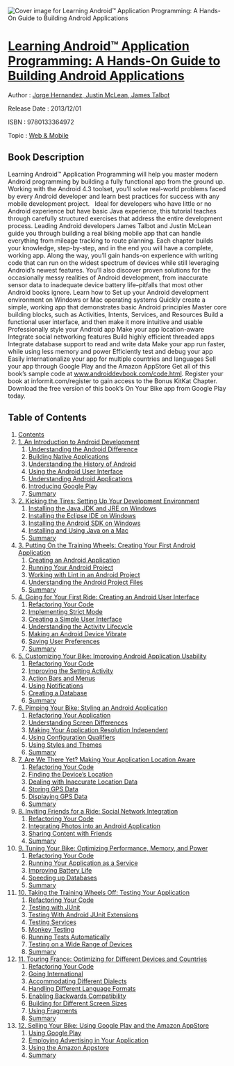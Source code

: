 ![Cover image for Learning Android™ Application Programming: A Hands-On Guide to Building Android Applications](https://imgdetail.ebookreading.net/cover/cover/web_mobile/EB9780133364972.jpg)

[Learning Android™ Application Programming: A Hands-On Guide to Building Android Applications](https://ebookreading.net/view/book/Learning+Android%E2%84%A2+Application+Programming%3A+A+Hands-On+Guide+to+Building+Android+Applications-EB9780133364972_1.html "Learning Android™ Application Programming: A Hands-On Guide to Building Android Applications")
====================================================================================================================

Author : [Jorge Hernandez](https://ebookreading.net/search/author/Jorge+Hernandez),[ Justin McLean](https://ebookreading.net/search/author/+Justin+McLean),[ James Talbot](https://ebookreading.net/search/author/+James+Talbot)

Release Date : 2013/12/01

ISBN : 9780133364972

Topic : [Web & Mobile](https://ebookreading.net/search/category/web-mobile)

Book Description
-----------------

Learning Android™ Application Programming will help you master modern Android programming by building a fully functional app from the ground up. Working with the Android 4.3 toolset, you’ll solve real-world problems faced by every Android developer and learn best practices for success with any mobile development project.
  Ideal for developers who have little or no Android experience but have basic Java experience, this tutorial teaches through carefully structured exercises that address the entire development process. Leading Android developers James Talbot and Justin McLean guide you through building a real biking mobile app that can handle everything from mileage tracking to route planning. Each chapter builds your knowledge, step-by-step, and in the end you will have a complete, working app.
 Along the way, you’ll gain hands-on experience with writing code that can run on the widest spectrum of devices while still leveraging Android’s newest features. You’ll also discover proven solutions for the occasionally messy realities of Android development, from inaccurate sensor data to inadequate device battery life–pitfalls that most other Android books ignore.
Learn how to
 Set up your Android development environment on Windows or Mac operating systems 
 Quickly create a simple, working app that demonstrates basic Android principles 
 Master core building blocks, such as Activities, Intents, Services, and Resources 
 Build a functional user interface, and then make it more intuitive and usable 
 Professionally style your Android app 
 Make your app location-aware 
 Integrate social networking features 
 Build highly efficient threaded apps 
 Integrate database support to read and write data 
 Make your app run faster, while using less memory and power 
 Efficiently test and debug your app 
 Easily internationalize your app for multiple countries and languages 
 Sell your app through Google Play and the Amazon AppStore 
Get all of this book’s sample code at www.androiddevbook.com/code.html.
Register your book at informit.com/register to gain access to the Bonus KitKat Chapter.
Download the free version of this book’s On Your Bike app from Google Play today.
              
Table of Contents
-----------------

1. [Contents](https://ebookreading.net/view/book/Learning+Android%E2%84%A2+Application+Programming%3A+A+Hands-On+Guide+to+Building+Android+Applications-EB9780133364972_2.html)
1. [1. An Introduction to Android Development](https://ebookreading.net/view/book/Learning+Android%E2%84%A2+Application+Programming%3A+A+Hands-On+Guide+to+Building+Android+Applications-EB9780133364972_3.html)
    1. [Understanding the Android Difference](https://ebookreading.net/view/book/Learning+Android%E2%84%A2+Application+Programming%3A+A+Hands-On+Guide+to+Building+Android+Applications-EB9780133364972_3.html#ch01lev1sec1)
    1. [Building Native Applications](https://ebookreading.net/view/book/Learning+Android%E2%84%A2+Application+Programming%3A+A+Hands-On+Guide+to+Building+Android+Applications-EB9780133364972_3.html#ch01lev1sec2)
    1. [Understanding the History of Android](https://ebookreading.net/view/book/Learning+Android%E2%84%A2+Application+Programming%3A+A+Hands-On+Guide+to+Building+Android+Applications-EB9780133364972_3.html#ch01lev1sec3)
    1. [Using the Android User Interface](https://ebookreading.net/view/book/Learning+Android%E2%84%A2+Application+Programming%3A+A+Hands-On+Guide+to+Building+Android+Applications-EB9780133364972_3.html#ch01lev1sec4)
    1. [Understanding Android Applications](https://ebookreading.net/view/book/Learning+Android%E2%84%A2+Application+Programming%3A+A+Hands-On+Guide+to+Building+Android+Applications-EB9780133364972_3.html#ch01lev1sec5)
    1. [Introducing Google Play](https://ebookreading.net/view/book/Learning+Android%E2%84%A2+Application+Programming%3A+A+Hands-On+Guide+to+Building+Android+Applications-EB9780133364972_3.html#ch01lev1sec6)
    1. [Summary](https://ebookreading.net/view/book/Learning+Android%E2%84%A2+Application+Programming%3A+A+Hands-On+Guide+to+Building+Android+Applications-EB9780133364972_3.html#ch01lev1sec7)
1. [2. Kicking the Tires: Setting Up Your Development Environment](https://ebookreading.net/view/book/Learning+Android%E2%84%A2+Application+Programming%3A+A+Hands-On+Guide+to+Building+Android+Applications-EB9780133364972_4.html)
    1. [Installing the Java JDK and JRE on Windows](https://ebookreading.net/view/book/Learning+Android%E2%84%A2+Application+Programming%3A+A+Hands-On+Guide+to+Building+Android+Applications-EB9780133364972_4.html#ch02lev1sec1)
    1. [Installing the Eclipse IDE on Windows](https://ebookreading.net/view/book/Learning+Android%E2%84%A2+Application+Programming%3A+A+Hands-On+Guide+to+Building+Android+Applications-EB9780133364972_4.html#ch02lev1sec2)
    1. [Installing the Android SDK on Windows](https://ebookreading.net/view/book/Learning+Android%E2%84%A2+Application+Programming%3A+A+Hands-On+Guide+to+Building+Android+Applications-EB9780133364972_4.html#ch02lev1sec3)
    1. [Installing and Using Java on a Mac](https://ebookreading.net/view/book/Learning+Android%E2%84%A2+Application+Programming%3A+A+Hands-On+Guide+to+Building+Android+Applications-EB9780133364972_4.html#ch02lev1sec4)
    1. [Summary](https://ebookreading.net/view/book/Learning+Android%E2%84%A2+Application+Programming%3A+A+Hands-On+Guide+to+Building+Android+Applications-EB9780133364972_4.html#ch02lev1sec5)
1. [3. Putting On the Training Wheels: Creating Your First Android Application](https://ebookreading.net/view/book/Learning+Android%E2%84%A2+Application+Programming%3A+A+Hands-On+Guide+to+Building+Android+Applications-EB9780133364972_5.html)
    1. [Creating an Android Application](https://ebookreading.net/view/book/Learning+Android%E2%84%A2+Application+Programming%3A+A+Hands-On+Guide+to+Building+Android+Applications-EB9780133364972_5.html#ch03lev1sec1)
    1. [Running Your Android Project](https://ebookreading.net/view/book/Learning+Android%E2%84%A2+Application+Programming%3A+A+Hands-On+Guide+to+Building+Android+Applications-EB9780133364972_5.html#ch03lev1sec2)
    1. [Working with Lint in an Android Project](https://ebookreading.net/view/book/Learning+Android%E2%84%A2+Application+Programming%3A+A+Hands-On+Guide+to+Building+Android+Applications-EB9780133364972_5.html#ch03lev1sec3)
    1. [Understanding the Android Project Files](https://ebookreading.net/view/book/Learning+Android%E2%84%A2+Application+Programming%3A+A+Hands-On+Guide+to+Building+Android+Applications-EB9780133364972_5.html#ch03lev1sec4)
    1. [Summary](https://ebookreading.net/view/book/Learning+Android%E2%84%A2+Application+Programming%3A+A+Hands-On+Guide+to+Building+Android+Applications-EB9780133364972_5.html#ch03lev1sec5)
1. [4. Going for Your First Ride: Creating an Android User Interface](https://ebookreading.net/view/book/Learning+Android%E2%84%A2+Application+Programming%3A+A+Hands-On+Guide+to+Building+Android+Applications-EB9780133364972_6.html)
    1. [Refactoring Your Code](https://ebookreading.net/view/book/Learning+Android%E2%84%A2+Application+Programming%3A+A+Hands-On+Guide+to+Building+Android+Applications-EB9780133364972_6.html#ch04lev1sec1)
    1. [Implementing Strict Mode](https://ebookreading.net/view/book/Learning+Android%E2%84%A2+Application+Programming%3A+A+Hands-On+Guide+to+Building+Android+Applications-EB9780133364972_6.html#ch04lev1sec2)
    1. [Creating a Simple User Interface](https://ebookreading.net/view/book/Learning+Android%E2%84%A2+Application+Programming%3A+A+Hands-On+Guide+to+Building+Android+Applications-EB9780133364972_6.html#ch04lev1sec3)
    1. [Understanding the Activity Lifecycle](https://ebookreading.net/view/book/Learning+Android%E2%84%A2+Application+Programming%3A+A+Hands-On+Guide+to+Building+Android+Applications-EB9780133364972_6.html#ch04lev1sec4)
    1. [Making an Android Device Vibrate](https://ebookreading.net/view/book/Learning+Android%E2%84%A2+Application+Programming%3A+A+Hands-On+Guide+to+Building+Android+Applications-EB9780133364972_6.html#ch04lev1sec5)
    1. [Saving User Preferences](https://ebookreading.net/view/book/Learning+Android%E2%84%A2+Application+Programming%3A+A+Hands-On+Guide+to+Building+Android+Applications-EB9780133364972_6.html#ch04lev1sec6)
    1. [Summary](https://ebookreading.net/view/book/Learning+Android%E2%84%A2+Application+Programming%3A+A+Hands-On+Guide+to+Building+Android+Applications-EB9780133364972_6.html#ch04lev1sec7)
1. [5. Customizing Your Bike: Improving Android Application Usability](https://ebookreading.net/view/book/Learning+Android%E2%84%A2+Application+Programming%3A+A+Hands-On+Guide+to+Building+Android+Applications-EB9780133364972_7.html)
    1. [Refactoring Your Code](https://ebookreading.net/view/book/Learning+Android%E2%84%A2+Application+Programming%3A+A+Hands-On+Guide+to+Building+Android+Applications-EB9780133364972_7.html#ch05lev1sec1)
    1. [Improving the Setting Activity](https://ebookreading.net/view/book/Learning+Android%E2%84%A2+Application+Programming%3A+A+Hands-On+Guide+to+Building+Android+Applications-EB9780133364972_7.html#ch05lev1sec2)
    1. [Action Bars and Menus](https://ebookreading.net/view/book/Learning+Android%E2%84%A2+Application+Programming%3A+A+Hands-On+Guide+to+Building+Android+Applications-EB9780133364972_7.html#ch05lev1sec3)
    1. [Using Notifications](https://ebookreading.net/view/book/Learning+Android%E2%84%A2+Application+Programming%3A+A+Hands-On+Guide+to+Building+Android+Applications-EB9780133364972_7.html#ch05lev1sec4)
    1. [Creating a Database](https://ebookreading.net/view/book/Learning+Android%E2%84%A2+Application+Programming%3A+A+Hands-On+Guide+to+Building+Android+Applications-EB9780133364972_7.html#ch05lev1sec5)
    1. [Summary](https://ebookreading.net/view/book/Learning+Android%E2%84%A2+Application+Programming%3A+A+Hands-On+Guide+to+Building+Android+Applications-EB9780133364972_7.html#ch05lev1sec6)
1. [6. Pimping Your Bike: Styling an Android Application](https://ebookreading.net/view/book/Learning+Android%E2%84%A2+Application+Programming%3A+A+Hands-On+Guide+to+Building+Android+Applications-EB9780133364972_8.html)
    1. [Refactoring Your Application](https://ebookreading.net/view/book/Learning+Android%E2%84%A2+Application+Programming%3A+A+Hands-On+Guide+to+Building+Android+Applications-EB9780133364972_8.html#ch06lev1sec1)
    1. [Understanding Screen Differences](https://ebookreading.net/view/book/Learning+Android%E2%84%A2+Application+Programming%3A+A+Hands-On+Guide+to+Building+Android+Applications-EB9780133364972_8.html#ch06lev1sec2)
    1. [Making Your Application Resolution Independent](https://ebookreading.net/view/book/Learning+Android%E2%84%A2+Application+Programming%3A+A+Hands-On+Guide+to+Building+Android+Applications-EB9780133364972_8.html#ch06lev1sec3)
    1. [Using Configuration Qualifiers](https://ebookreading.net/view/book/Learning+Android%E2%84%A2+Application+Programming%3A+A+Hands-On+Guide+to+Building+Android+Applications-EB9780133364972_8.html#ch06lev1sec4)
    1. [Using Styles and Themes](https://ebookreading.net/view/book/Learning+Android%E2%84%A2+Application+Programming%3A+A+Hands-On+Guide+to+Building+Android+Applications-EB9780133364972_8.html#ch06lev1sec5)
    1. [Summary](https://ebookreading.net/view/book/Learning+Android%E2%84%A2+Application+Programming%3A+A+Hands-On+Guide+to+Building+Android+Applications-EB9780133364972_8.html#ch06lev1sec6)
1. [7. Are We There Yet? Making Your Application Location Aware](https://ebookreading.net/view/book/Learning+Android%E2%84%A2+Application+Programming%3A+A+Hands-On+Guide+to+Building+Android+Applications-EB9780133364972_9.html)
    1. [Refactoring Your Code](https://ebookreading.net/view/book/Learning+Android%E2%84%A2+Application+Programming%3A+A+Hands-On+Guide+to+Building+Android+Applications-EB9780133364972_9.html#ch07lev1sec1)
    1. [Finding the Device’s Location](https://ebookreading.net/view/book/Learning+Android%E2%84%A2+Application+Programming%3A+A+Hands-On+Guide+to+Building+Android+Applications-EB9780133364972_9.html#ch07lev1sec2)
    1. [Dealing with Inaccurate Location Data](https://ebookreading.net/view/book/Learning+Android%E2%84%A2+Application+Programming%3A+A+Hands-On+Guide+to+Building+Android+Applications-EB9780133364972_9.html#ch07lev1sec3)
    1. [Storing GPS Data](https://ebookreading.net/view/book/Learning+Android%E2%84%A2+Application+Programming%3A+A+Hands-On+Guide+to+Building+Android+Applications-EB9780133364972_9.html#ch07lev1sec4)
    1. [Displaying GPS Data](https://ebookreading.net/view/book/Learning+Android%E2%84%A2+Application+Programming%3A+A+Hands-On+Guide+to+Building+Android+Applications-EB9780133364972_9.html#ch07lev1sec5)
    1. [Summary](https://ebookreading.net/view/book/Learning+Android%E2%84%A2+Application+Programming%3A+A+Hands-On+Guide+to+Building+Android+Applications-EB9780133364972_9.html#ch07lev1sec6)
1. [8. Inviting Friends for a Ride: Social Network Integration](https://ebookreading.net/view/book/Learning+Android%E2%84%A2+Application+Programming%3A+A+Hands-On+Guide+to+Building+Android+Applications-EB9780133364972_10.html)
    1. [Refactoring Your Code](https://ebookreading.net/view/book/Learning+Android%E2%84%A2+Application+Programming%3A+A+Hands-On+Guide+to+Building+Android+Applications-EB9780133364972_10.html#ch08lev1sec1)
    1. [Integrating Photos into an Android Application](https://ebookreading.net/view/book/Learning+Android%E2%84%A2+Application+Programming%3A+A+Hands-On+Guide+to+Building+Android+Applications-EB9780133364972_10.html#ch08lev1sec2)
    1. [Sharing Content with Friends](https://ebookreading.net/view/book/Learning+Android%E2%84%A2+Application+Programming%3A+A+Hands-On+Guide+to+Building+Android+Applications-EB9780133364972_10.html#ch08lev1sec3)
    1. [Summary](https://ebookreading.net/view/book/Learning+Android%E2%84%A2+Application+Programming%3A+A+Hands-On+Guide+to+Building+Android+Applications-EB9780133364972_10.html#ch08lev1sec4)
1. [9. Tuning Your Bike: Optimizing Performance, Memory, and Power](https://ebookreading.net/view/book/Learning+Android%E2%84%A2+Application+Programming%3A+A+Hands-On+Guide+to+Building+Android+Applications-EB9780133364972_11.html)
    1. [Refactoring Your Code](https://ebookreading.net/view/book/Learning+Android%E2%84%A2+Application+Programming%3A+A+Hands-On+Guide+to+Building+Android+Applications-EB9780133364972_11.html#ch09lev1sec1)
    1. [Running Your Application as a Service](https://ebookreading.net/view/book/Learning+Android%E2%84%A2+Application+Programming%3A+A+Hands-On+Guide+to+Building+Android+Applications-EB9780133364972_11.html#ch09lev1sec2)
    1. [Improving Battery Life](https://ebookreading.net/view/book/Learning+Android%E2%84%A2+Application+Programming%3A+A+Hands-On+Guide+to+Building+Android+Applications-EB9780133364972_11.html#ch09lev1sec3)
    1. [Speeding up Databases](https://ebookreading.net/view/book/Learning+Android%E2%84%A2+Application+Programming%3A+A+Hands-On+Guide+to+Building+Android+Applications-EB9780133364972_11.html#ch09lev1sec4)
    1. [Summary](https://ebookreading.net/view/book/Learning+Android%E2%84%A2+Application+Programming%3A+A+Hands-On+Guide+to+Building+Android+Applications-EB9780133364972_11.html#ch09lev1sec5)
1. [10. Taking the Training Wheels Off: Testing Your Application](https://ebookreading.net/view/book/Learning+Android%E2%84%A2+Application+Programming%3A+A+Hands-On+Guide+to+Building+Android+Applications-EB9780133364972_12.html)
    1. [Refactoring Your Code](https://ebookreading.net/view/book/Learning+Android%E2%84%A2+Application+Programming%3A+A+Hands-On+Guide+to+Building+Android+Applications-EB9780133364972_12.html#ch10lev1sec1)
    1. [Testing with JUnit](https://ebookreading.net/view/book/Learning+Android%E2%84%A2+Application+Programming%3A+A+Hands-On+Guide+to+Building+Android+Applications-EB9780133364972_12.html#ch10lev1sec2)
    1. [Testing With Android JUnit Extensions](https://ebookreading.net/view/book/Learning+Android%E2%84%A2+Application+Programming%3A+A+Hands-On+Guide+to+Building+Android+Applications-EB9780133364972_12.html#ch10lev1sec3)
    1. [Testing Services](https://ebookreading.net/view/book/Learning+Android%E2%84%A2+Application+Programming%3A+A+Hands-On+Guide+to+Building+Android+Applications-EB9780133364972_12.html#ch10lev1sec4)
    1. [Monkey Testing](https://ebookreading.net/view/book/Learning+Android%E2%84%A2+Application+Programming%3A+A+Hands-On+Guide+to+Building+Android+Applications-EB9780133364972_12.html#ch10lev1sec5)
    1. [Running Tests Automatically](https://ebookreading.net/view/book/Learning+Android%E2%84%A2+Application+Programming%3A+A+Hands-On+Guide+to+Building+Android+Applications-EB9780133364972_12.html#ch10lev1sec6)
    1. [Testing on a Wide Range of Devices](https://ebookreading.net/view/book/Learning+Android%E2%84%A2+Application+Programming%3A+A+Hands-On+Guide+to+Building+Android+Applications-EB9780133364972_12.html#ch10lev1sec7)
    1. [Summary](https://ebookreading.net/view/book/Learning+Android%E2%84%A2+Application+Programming%3A+A+Hands-On+Guide+to+Building+Android+Applications-EB9780133364972_12.html#ch10lev1sec8)
1. [11. Touring France: Optimizing for Different Devices and Countries](https://ebookreading.net/view/book/Learning+Android%E2%84%A2+Application+Programming%3A+A+Hands-On+Guide+to+Building+Android+Applications-EB9780133364972_13.html)
    1. [Refactoring Your Code](https://ebookreading.net/view/book/Learning+Android%E2%84%A2+Application+Programming%3A+A+Hands-On+Guide+to+Building+Android+Applications-EB9780133364972_13.html#ch11lev1sec1)
    1. [Going International](https://ebookreading.net/view/book/Learning+Android%E2%84%A2+Application+Programming%3A+A+Hands-On+Guide+to+Building+Android+Applications-EB9780133364972_13.html#ch11lev1sec2)
    1. [Accommodating Different Dialects](https://ebookreading.net/view/book/Learning+Android%E2%84%A2+Application+Programming%3A+A+Hands-On+Guide+to+Building+Android+Applications-EB9780133364972_13.html#ch11lev1sec3)
    1. [Handling Different Language Formats](https://ebookreading.net/view/book/Learning+Android%E2%84%A2+Application+Programming%3A+A+Hands-On+Guide+to+Building+Android+Applications-EB9780133364972_13.html#ch11lev1sec4)
    1. [Enabling Backwards Compatibility](https://ebookreading.net/view/book/Learning+Android%E2%84%A2+Application+Programming%3A+A+Hands-On+Guide+to+Building+Android+Applications-EB9780133364972_13.html#ch11lev1sec5)
    1. [Building for Different Screen Sizes](https://ebookreading.net/view/book/Learning+Android%E2%84%A2+Application+Programming%3A+A+Hands-On+Guide+to+Building+Android+Applications-EB9780133364972_13.html#ch11lev1sec6)
    1. [Using Fragments](https://ebookreading.net/view/book/Learning+Android%E2%84%A2+Application+Programming%3A+A+Hands-On+Guide+to+Building+Android+Applications-EB9780133364972_13.html#ch11lev1sec7)
    1. [Summary](https://ebookreading.net/view/book/Learning+Android%E2%84%A2+Application+Programming%3A+A+Hands-On+Guide+to+Building+Android+Applications-EB9780133364972_13.html#ch11lev1sec8)
1. [12. Selling Your Bike: Using Google Play and the Amazon AppStore](https://ebookreading.net/view/book/Learning+Android%E2%84%A2+Application+Programming%3A+A+Hands-On+Guide+to+Building+Android+Applications-EB9780133364972_14.html)
    1. [Using Google Play](https://ebookreading.net/view/book/Learning+Android%E2%84%A2+Application+Programming%3A+A+Hands-On+Guide+to+Building+Android+Applications-EB9780133364972_14.html#ch12lev1sec1)
    1. [Employing Advertising in Your Application](https://ebookreading.net/view/book/Learning+Android%E2%84%A2+Application+Programming%3A+A+Hands-On+Guide+to+Building+Android+Applications-EB9780133364972_14.html#ch12lev1sec2)
    1. [Using the Amazon Appstore](https://ebookreading.net/view/book/Learning+Android%E2%84%A2+Application+Programming%3A+A+Hands-On+Guide+to+Building+Android+Applications-EB9780133364972_14.html#ch12lev1sec3)
    1. [Summary](https://ebookreading.net/view/book/Learning+Android%E2%84%A2+Application+Programming%3A+A+Hands-On+Guide+to+Building+Android+Applications-EB9780133364972_14.html#ch12lev1sec4)
